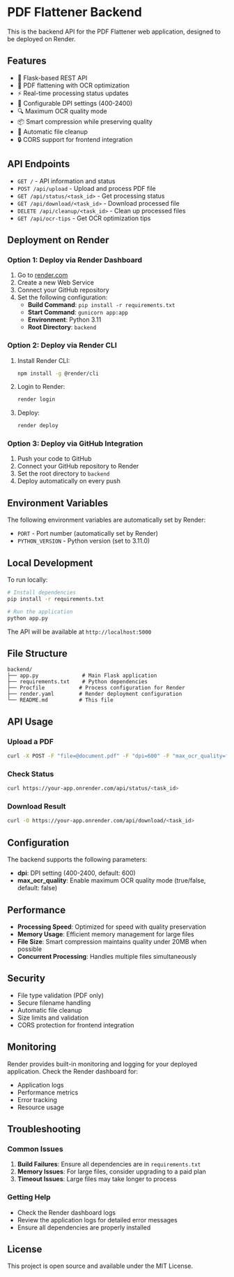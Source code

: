 # PDF Flattener Backend

This is the backend API for the PDF Flattener web application, designed to be deployed on Render.

## Features

- 🔧 Flask-based REST API
- 📄 PDF flattening with OCR optimization
- ⚡ Real-time processing status updates
- 🎯 Configurable DPI settings (400-2400)
- 🔍 Maximum OCR quality mode
- 📦 Smart compression while preserving quality
- 🧹 Automatic file cleanup
- 🔒 CORS support for frontend integration

## API Endpoints

- `GET /` - API information and status
- `POST /api/upload` - Upload and process PDF file
- `GET /api/status/<task_id>` - Get processing status
- `GET /api/download/<task_id>` - Download processed file
- `DELETE /api/cleanup/<task_id>` - Clean up processed files
- `GET /api/ocr-tips` - Get OCR optimization tips

## Deployment on Render

### Option 1: Deploy via Render Dashboard

1. Go to [render.com](https://render.com)
2. Create a new Web Service
3. Connect your GitHub repository
4. Set the following configuration:
   - **Build Command**: `pip install -r requirements.txt`
   - **Start Command**: `gunicorn app:app`
   - **Environment**: Python 3.11
   - **Root Directory**: `backend`

### Option 2: Deploy via Render CLI

1. Install Render CLI:
   ```bash
   npm install -g @render/cli
   ```

2. Login to Render:
   ```bash
   render login
   ```

3. Deploy:
   ```bash
   render deploy
   ```

### Option 3: Deploy via GitHub Integration

1. Push your code to GitHub
2. Connect your GitHub repository to Render
3. Set the root directory to `backend`
4. Deploy automatically on every push

## Environment Variables

The following environment variables are automatically set by Render:

- `PORT` - Port number (automatically set by Render)
- `PYTHON_VERSION` - Python version (set to 3.11.0)

## Local Development

To run locally:

```bash
# Install dependencies
pip install -r requirements.txt

# Run the application
python app.py
```

The API will be available at `http://localhost:5000`

## File Structure

```
backend/
├── app.py              # Main Flask application
├── requirements.txt    # Python dependencies
├── Procfile           # Process configuration for Render
├── render.yaml        # Render deployment configuration
└── README.md          # This file
```

## API Usage

### Upload a PDF

```bash
curl -X POST -F "file=@document.pdf" -F "dpi=600" -F "max_ocr_quality=false" https://your-app.onrender.com/api/upload
```

### Check Status

```bash
curl https://your-app.onrender.com/api/status/<task_id>
```

### Download Result

```bash
curl -O https://your-app.onrender.com/api/download/<task_id>
```

## Configuration

The backend supports the following parameters:

- **dpi**: DPI setting (400-2400, default: 600)
- **max_ocr_quality**: Enable maximum OCR quality mode (true/false, default: false)

## Performance

- **Processing Speed**: Optimized for speed with quality preservation
- **Memory Usage**: Efficient memory management for large files
- **File Size**: Smart compression maintains quality under 20MB when possible
- **Concurrent Processing**: Handles multiple files simultaneously

## Security

- File type validation (PDF only)
- Secure filename handling
- Automatic file cleanup
- Size limits and validation
- CORS protection for frontend integration

## Monitoring

Render provides built-in monitoring and logging for your deployed application. Check the Render dashboard for:

- Application logs
- Performance metrics
- Error tracking
- Resource usage

## Troubleshooting

### Common Issues

1. **Build Failures**: Ensure all dependencies are in `requirements.txt`
2. **Memory Issues**: For large files, consider upgrading to a paid plan
3. **Timeout Issues**: Large files may take longer to process

### Getting Help

- Check the Render dashboard logs
- Review the application logs for detailed error messages
- Ensure all dependencies are properly installed

## License

This project is open source and available under the MIT License.

